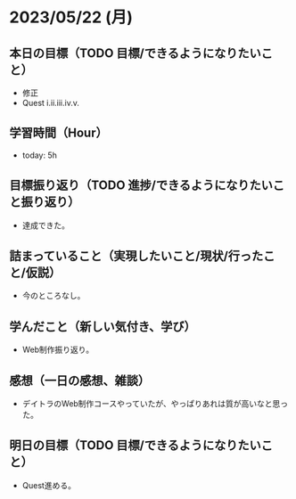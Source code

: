 # 2023/05/22 (月)

## 本日の目標（TODO 目標/できるようになりたいこと）

- 修正
- Quest i.ii.iii.iv.v.

## 学習時間（Hour）

- today: 5h

## 目標振り返り（TODO 進捗/できるようになりたいこと振り返り）

- 達成できた。

## 詰まっていること（実現したいこと/現状/行ったこと/仮説）

- 今のところなし。

## 学んだこと（新しい気付き、学び）

- Web制作振り返り。

## 感想（一日の感想、雑談）

- デイトラのWeb制作コースやっていたが、やっぱりあれは質が高いなと思った。

## 明日の目標（TODO 目標/できるようになりたいこと）

- Quest進める。
